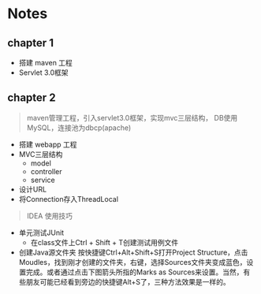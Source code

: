 # Notes

## chapter 1

- 搭建 maven 工程
- Servlet 3.0框架

## chapter 2

> maven管理工程，引入servlet3.0框架，实现mvc三层结构，
DB使用MySQL，连接池为dbcp(apache)

- 搭建 webapp 工程
- MVC三层结构
  - model
  - controller
  - service
- 设计URL
- 将Connection存入ThreadLocal

> IDEA 使用技巧
- 单元测试JUnit
  - 在class文件上Ctrl + Shift + T创建测试用例文件
- 创建Java源文件夹
按快捷键Ctrl+Alt+Shift+S打开Project Structure，点击Moudles，找到刚才创建的文件夹，右键，选择Sources文件夹变成蓝色，设置完成。或者通过点击下图箭头所指的Marks as Sources来设置。当然，有些朋友可能已经看到旁边的快捷键Alt+S了，三种方法效果是一样的。